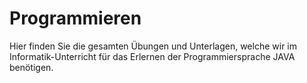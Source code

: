 # Programmieren

Hier finden Sie die gesamten Übungen und Unterlagen, welche wir im Informatik-Unterricht für das Erlernen der Programmiersprache JAVA benötigen.

